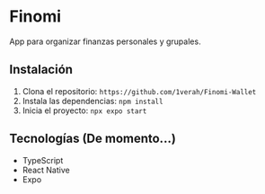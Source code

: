 # Finomi
App para organizar finanzas personales y grupales.

## Instalación
1. Clona el repositorio: `https://github.com/1verah/Finomi-Wallet`
2. Instala las dependencias: `npm install`
3. Inicia el proyecto: `npx expo start`

## Tecnologías (De momento...)
- TypeScript
- React Native
- Expo
